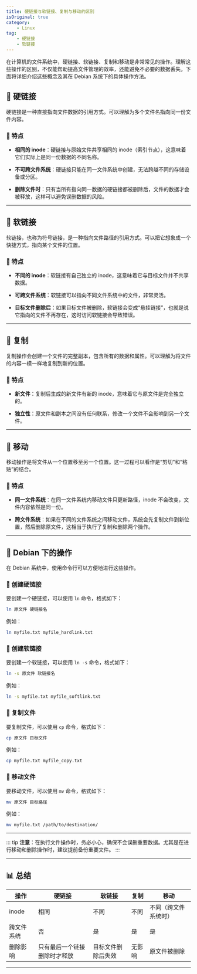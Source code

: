 ```yaml
---
title: 硬链接与软链接、复制与移动的区别
isOriginal: true
category:
    - Linux
tag: 
    - 硬链接
    - 软链接
---
```


在计算机的文件系统中，硬链接、软链接、复制和移动是非常常见的操作。理解这些操作的区别，不仅能帮助提高文件管理的效率，还能避免不必要的数据丢失。下面将详细介绍这些概念及其在 Debian 系统下的具体操作方法。


## 🔗 硬链接

硬链接是一种直接指向文件数据的引用方式。可以理解为多个文件名指向同一份文件内容。

### 🌟 特点

- **相同的 inode**：硬链接与原始文件共享相同的 inode（索引节点），这意味着它们实际上是同一份数据的不同名称。
  
- **不可跨文件系统**：硬链接只能在同一文件系统中创建，无法跨越不同的存储设备或分区。

- **删除文件时**：只有当所有指向同一数据的硬链接都被删除后，文件的数据才会被释放，这样可以避免误删数据的风险。

---

## 📜 软链接

软链接，也称为符号链接，是一种指向文件路径的引用方式。可以把它想象成一个快捷方式，指向某个文件的位置。

### 🌟 特点

- **不同的 inode**：软链接有自己独立的 inode，这意味着它与目标文件并不共享数据。

- **可跨文件系统**：软链接可以指向不同文件系统中的文件，非常灵活。

- **目标文件删除后**：如果目标文件被删除，软链接会变成“悬挂链接”，也就是说它指向的文件不再存在，这时访问软链接会导致错误。

---

## 📑 复制

复制操作会创建一个文件的完整副本，包含所有的数据和属性。可以理解为将文件的内容一模一样地复制到新的位置。

### 🌟 特点

- **新文件**：复制后生成的新文件有新的 inode，意味着它与原文件是完全独立的。

- **独立性**：原文件和副本之间没有任何联系，修改一个文件不会影响到另一个文件。

---

## 🚚 移动

移动操作是将文件从一个位置移至另一个位置。这一过程可以看作是“剪切”和“粘贴”的结合。

### 🌟 特点

- **同一文件系统**：在同一文件系统内移动文件只更新路径，inode 不会改变，文件内容依然是同一份。

- **跨文件系统**：如果在不同的文件系统之间移动文件，系统会先复制文件到新位置，然后删除原文件，这相当于执行了复制和删除两个操作。

---

## 🐧 Debian 下的操作

在 Debian 系统中，使用命令行可以方便地进行这些操作。

### 🔗 创建硬链接

要创建一个硬链接，可以使用 `ln` 命令，格式如下：

```bash
ln 原文件 硬链接名
```

例如：

```bash
ln myfile.txt myfile_hardlink.txt
```

### 📜 创建软链接

要创建一个软链接，可以使用 `ln -s` 命令，格式如下：

```bash
ln -s 原文件 软链接名
```

例如：

```bash
ln -s myfile.txt myfile_softlink.txt
```

### 📑 复制文件

要复制文件，可以使用 `cp` 命令，格式如下：

```bash
cp 原文件 目标文件
```

例如：

```bash
cp myfile.txt myfile_copy.txt
```

### 🚚 移动文件

要移动文件，可以使用 `mv` 命令，格式如下：

```bash
mv 原文件 目标路径
```

例如：

```bash
mv myfile.txt /path/to/destination/
```

---

::: tip
**注意**：在执行文件操作时，务必小心，确保不会误删重要数据。尤其是在进行移动和删除操作时，建议提前备份重要文件。
:::

---

## 📊 总结

| 操作       | 硬链接               | 软链接               | 复制                 | 移动                 |
|------------|---------------------|---------------------|----------------------|----------------------|
| inode      | 相同                | 不同                | 不同                 | 不同（跨文件系统时） |
| 跨文件系统 | 否                  | 是                  | 是                   | 是                   |
| 删除影响   | 只有最后一个链接删除时才释放 | 目标文件删除后失效 | 无影响               | 原文件被删除         |

---